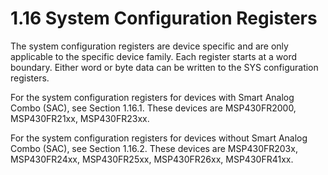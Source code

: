 # 1.16 System Configuration Registers

The system configuration registers are device specific and are only applicable to the specific device family. Each
register starts at a word boundary. Either word or byte data can be written to the SYS configuration registers.

For the system configuration registers for devices with Smart Analog Combo (SAC), see Section 1.16.1.
These devices are MSP430FR2000, MSP430FR21xx, MSP430FR23xx.

For the system configuration registers for devices without Smart Analog Combo (SAC), see Section 1.16.2.
These devices are MSP430FR203x, MSP430FR24xx, MSP430FR25xx, MSP430FR26xx, MSP430FR41xx.

